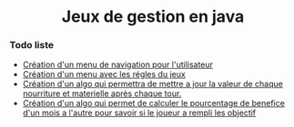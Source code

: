 <h1 style="text-align: center">Jeux de gestion en java</h1>

<h3>Todo liste</h3>

<ul>
    <li><a href="#">Création d'un menu de navigation pour l'utilisateur</a></li>
    <li><a href="">Création d'un menu avec les régles du jeux</a></li>
    <li><a href="">Création d'un algo qui permettra de mettre a jour la valeur de chaque nourriture et materielle après chaque tour.</a></li>
    <li><a href="">Création d'un algo qui permet de calculer le pourcentage de benefice d'un mois a l'autre pour savoir si le joueur a rempli les objectif</a></li>
</ul>
